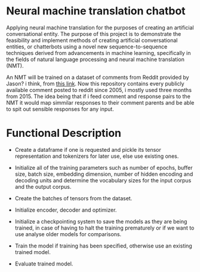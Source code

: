 # Neural machine translation chatbot

Applying neural machine translation for the purposes of creating an artificial conversational entity. 
The purpose of this project is to demonstrate the feasibility and implement methods of creating
artificial conversational entities, or chatterbots using a novel new sequence-to-sequence techniques derived 
from advancements in machine learning, specifically in the fields of natural language processing and 
neural machine translation (NMT).

An NMT will be trained on a dataset of comments from Reddit provided by Jason? i think, from [this link](https://files.pushshift.io/reddit/comments/). Now this repository contains every publicly available comment posted to reddit since 2005, i mostly used three months from 2015. The idea being that if i feed comment and response pairs to the NMT it would map simmilar responses to their comment parents and be able to spit out sensible responses for any input.

# Functional Description
  - Create a dataframe if one is requested and pickle its tensor representation and tokenizers
    for later use, else use existing ones.
    
  - Initialize all of the training parameters such as number of epochs, buffer size, batch size,
    embedding dimension, number of hidden encoding and decoding units and determine the
    vocabulary sizes for the input corpus and the output corpus.
    
  - Create the batches of tensors from the dataset.
  
  - Initialize encoder, decoder and optimizer.
  
  - Initialize a checkpointing system to save the models as they are being trained, in case of
    having to halt the training prematurely or if we want to use analyse older models for
    comparisons.
    
  - Train the model if training has been specified, otherwise use an existing trained model.
  
  - Evaluate trained model.

